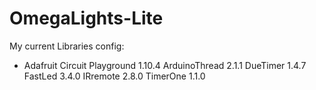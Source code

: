 # OmegaLights-Lite

My current Libraries config:
* Adafruit Circuit Playground 1.10.4
ArduinoThread 2.1.1
DueTimer 1.4.7
FastLed 3.4.0
IRremote 2.8.0
TimerOne 1.1.0
